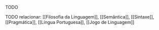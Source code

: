 
TODO

TODO relacionar:
[[Filosofia da Linguagem]], [[Semântica]], [[Sintaxe]], [[Pragmática]], [[Língua Portuguesa]], [[Jogo de Linguagem]]
